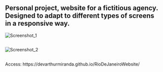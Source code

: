 <h2>Personal project, website for a fictitious agency. Designed to adapt to different types of screens in a responsive way.</h2>

![Screenshot_1](https://user-images.githubusercontent.com/83318673/215918502-09daf469-77a4-4b91-bb1c-3e1fad52b877.png)
##
![Screenshot_2](https://user-images.githubusercontent.com/83318673/215918588-a833b968-3fa1-434a-991e-647060e15148.png)
##
<p>Access: https://devarthurmiranda.github.io/RioDeJaneiroWebsite/</p>
